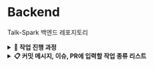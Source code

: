 # Backend
Talk-Spark 백엔드 레포지토리

<details>
  <summary> <b> 🏃 작업 진행 과정 </b> </summary>
  <img width="389" alt="1" src="https://github.com/user-attachments/assets/86c1bb8c-00fa-4989-9712-5e111842833b"> <br>
  Issues 탭으로 이동해, New 버튼을 누르고 '이슈 생성 기본 템플릿' 으로 이슈 작성을 시작합니다.
  
  <img width="959" alt="2" src="https://github.com/user-attachments/assets/f1ce009e-ffc7-4440-91af-b615118865c0"> <br>
  템플릿에 맞춰 Issue를 작성합니다. 이번에 작업할 내용을 간략하게 설명합니다.

  <img width="333" alt="3" src="https://github.com/user-attachments/assets/16740f02-9532-4200-b138-34a70631d28f"> <br>
  작성 시, 우측에 보이는 Assignee에는 본인을 할당하고, Labels에 적절한 Label들을 할당합니다.

  <img width="376" alt="4" src="https://github.com/user-attachments/assets/e47af4c5-bdee-40ea-ac95-de00478383d5"> <br>
  이슈 작성 후, 해당 이슈에 대한 작업을 진행할 브랜치를 생성해야 합니다. 우측에 보이는 Create a branch를 클릭합니다.

  <img width="476" alt="5" src="https://github.com/user-attachments/assets/a0252f03-3890-46a8-9144-9682f6096899"> <br>
  branch source가 develop인 것을 확인하고, 위 사진과 같은 형식의 branch name을 설정해 checkout locally 해줍니다.

  <img width="468" alt="6" src="https://github.com/user-attachments/assets/06dea34e-e13f-445d-83d1-23c494ddf3b1">
  <img width="819" alt="7" src="https://github.com/user-attachments/assets/f1bc2a8c-dd4c-4e14-b9bf-732958582f79">
  <br>
  본인 컴퓨터에 클론받은 talkspark 프로젝트에서 다음 명령어를 실행해 본인 브랜치로 이동합니다.

  <br>

  <img width="381" alt="8" src="https://github.com/user-attachments/assets/8f6c6da3-64e4-4e6c-9e5a-83cb32a96267">
  <img width="1387" alt="9" src="https://github.com/user-attachments/assets/b8bf087e-0838-48cf-ba46-140d0edf6bb8">
  <br>
  이동한 브랜치에서 작업합니다. 커밋 메시지 규칙을 지키며, 커밋을 쌓습니다. 커밋 메시지에는 이슈 번호도 표기합니다.

  <img width="920" alt="10" src="https://github.com/user-attachments/assets/fa95dba1-ec8d-4e50-b2c4-33d2209b84ad"> <br>
  해당 이슈를 위한 작업이 끝나면, 그 브랜치에서 develop으로 PR을 작성합니다. 템플릿을 활용해 작성합니다.

  <img width="344" alt="11" src="https://github.com/user-attachments/assets/eb810b37-371c-42c5-926c-624d453b3808"> <br>
  작성 시, 우측의 Reviewers에 백엔드 인원들을 할당하고, Assignees에 본인을 할당합니다. 이후 Labels에 적절한 Label들을 할당합니다.

  <img width="1404" alt="12" src="https://github.com/user-attachments/assets/72a564d5-9db9-4488-891d-4b95d6d64fca"> <br>
  작성된 PR은 한 명 이상의 Approve 리뷰가 있어야 병합될 수 있습니다. 리뷰하시는 분은 Files changed 탭에서 코드를 읽어보시고, 병합해도 될 것 같다면 Approve에 체크하시고 리뷰를 남겨주시면 됩니다.

  <br>

  본인의 브랜치가 develop에 병합되었다면, 본인 브랜치는 삭제해주시면 됩니다.
</details>

<details>
  <summary> <b> 📋 커밋 메시지, 이슈, PR에 입력할 작업 종류 리스트 </b> </summary>
  
  <img width="523" alt="스크린샷 2024-11-05 오전 11 29 26" src="https://github.com/user-attachments/assets/3e953fad-85eb-4791-96c2-9ebc73a2a7f0"> <br>

  커밋 메시지에는 이슈번호를 #과 함께 입력해줍니다.
</details>
